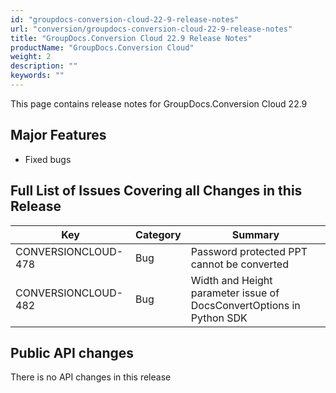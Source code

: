```yaml
---
id: "groupdocs-conversion-cloud-22-9-release-notes"
url: "conversion/groupdocs-conversion-cloud-22-9-release-notes"
title: "GroupDocs.Conversion Cloud 22.9 Release Notes"
productName: "GroupDocs.Conversion Cloud"
weight: 2
description: ""
keywords: ""
---
```


This page contains release notes for GroupDocs.Conversion Cloud 22.9

## Major Features ##

+ Fixed bugs

## Full List of Issues Covering all Changes in this Release ##

|Key|Category|Summary
|---|---|---
|CONVERSIONCLOUD-478|Bug|Password protected PPT cannot be converted
|CONVERSIONCLOUD-482|Bug|Width and Height parameter issue of DocsConvertOptions in Python SDK

## Public API changes ##

There is no API changes in this release
